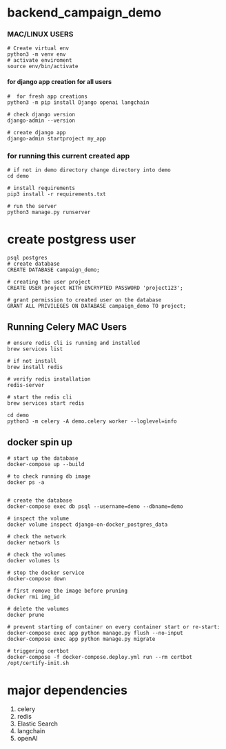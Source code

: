 # backend_campaign_demo


### MAC/LINUX USERS
```
# Create virtual env
python3 -m venv env
# activate enviroment
source env/bin/activate
```

####  for django app creation for all users
```
#  for fresh app creations
python3 -m pip install Django openai langchain

# check django version
django-admin --version

# create django app
django-admin startproject my_app

```

### for running this current created app

```
# if not in demo directory change directory into demo
cd demo

# install requirements
pip3 install -r requirements.txt

# run the server
python3 manage.py runserver
```


# create postgress user
```
psql postgres
# create database
CREATE DATABASE campaign_demo;

# creating the user project
CREATE USER project WITH ENCRYPTED PASSWORD 'project123';

# grant permission to created user on the database
GRANT ALL PRIVILEGES ON DATABASE campaign_demo TO project;

```


## Running Celery MAC Users
```
# ensure redis cli is running and installed
brew services list

# if not install
brew install redis

# verify redis installation
redis-server

# start the redis cli
brew services start redis

cd demo
python3 -m celery -A demo.celery worker --loglevel=info
```


## docker spin up

```
# start up the database
docker-compose up --build

# to check running db image
docker ps -a


# create the database
docker-compose exec db psql --username=demo --dbname=demo

# inspect the volume
docker volume inspect django-on-docker_postgres_data

# check the network 
docker network ls

# check the volumes
docker volumes ls

# stop the docker service
docker-compose down

# first remove the image before pruning
docker rmi img_id

# delete the volumes
docker prune

# prevent starting of container on every container start or re-start:
docker-compose exec app python manage.py flush --no-input
docker-compose exec app python manage.py migrate

# triggering certbot
docker-compose -f docker-compose.deploy.yml run --rm certbot /opt/certify-init.sh

```

# major dependencies

1. celery
2. redis
3. Elastic Search
4. langchain
5. openAI